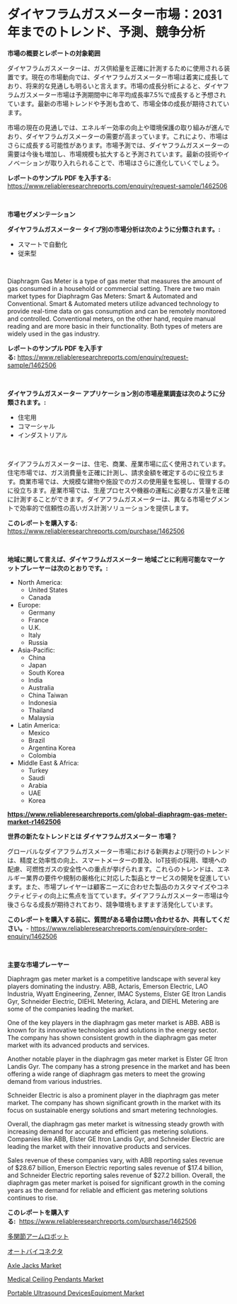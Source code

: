 <p><h1>ダイヤフラムガスメーター市場：2031年までのトレンド、予測、競争分析</h1></p><p><strong>市場の概要とレポートの対象範囲</strong></p>
<p><p>ダイヤフラムガスメーターは、ガス供給量を正確に計測するために使用される装置です。現在の市場動向では、ダイヤフラムガスメーター市場は着実に成長しており、将来的な見通しも明るいと言えます。市場の成長分析によると、ダイヤフラムガスメーター市場は予測期間中に年平均成長率7.5%で成長すると予想されています。最新の市場トレンドや予測も含めて、市場全体の成長が期待されています。</p><p>市場の現在の見通しでは、エネルギー効率の向上や環境保護の取り組みが進んでおり、ダイヤフラムガスメーターの需要が高まっています。これにより、市場はさらに成長する可能性があります。市場予測では、ダイヤフラムガスメーターの需要は今後も増加し、市場規模も拡大すると予測されています。最新の技術やイノベーションが取り入れられることで、市場はさらに進化していくでしょう。</p></p>
<p><strong>レポートのサンプル PDF を入手する:</strong> <a href="https://www.reliableresearchreports.com/enquiry/request-sample/1462506">https://www.reliableresearchreports.com/enquiry/request-sample/1462506</a></p>
<p>&nbsp;</p>
<p><strong>市場セグメンテーション</strong></p>
<p><strong>ダイヤフラムガスメーター タイプ別の市場分析は次のように分類されます。:</strong></p>
<p><ul><li>スマートで自動化</li><li>従来型</li></ul></p>
<p>&nbsp;</p>
<p><p>Diaphragm Gas Meter is a type of gas meter that measures the amount of gas consumed in a household or commercial setting. There are two main market types for Diaphragm Gas Meters: Smart & Automated and Conventional. Smart & Automated meters utilize advanced technology to provide real-time data on gas consumption and can be remotely monitored and controlled. Conventional meters, on the other hand, require manual reading and are more basic in their functionality. Both types of meters are widely used in the gas industry.</p></p>
<p><strong>レポートのサンプル PDF を入手する:</strong>&nbsp;<a href="https://www.reliableresearchreports.com/enquiry/request-sample/1462506">https://www.reliableresearchreports.com/enquiry/request-sample/1462506</a></p>
<p>&nbsp;</p>
<p><strong> ダイヤフラムガスメーター アプリケーション別の市場産業調査は次のように分類されます。:</strong></p>
<p><ul><li>住宅用</li><li>コマーシャル</li><li>インダストリアル</li></ul></p>
<p>&nbsp;</p>
<p><p>ダイアフラムガスメーターは、住宅、商業、産業市場に広く使用されています。住宅市場では、ガス消費量を正確に計測し、請求金額を確定するのに役立ちます。商業市場では、大規模な建物や施設でのガスの使用量を監視し、管理するのに役立ちます。産業市場では、生産プロセスや機器の運転に必要なガス量を正確に計測することができます。ダイアフラムガスメーターは、異なる市場セグメントで効率的で信頼性の高いガス計測ソリューションを提供します。</p></p>
<p><strong>このレポートを購入する:</strong>&nbsp; <a href="https://www.reliableresearchreports.com/purchase/1462506">https://www.reliableresearchreports.com/purchase/1462506</a></p>
<p>&nbsp;</p>
<p><strong>地域に関して言えば、ダイヤフラムガスメーター 地域ごとに利用可能なマーケットプレーヤーは次のとおりです。:</strong></p>
<p><ul>
    <li>
        North America:
        <ul>
            <li>United States</li>
            <li>Canada</li>
        </ul>
    </li>
    <li>
        Europe:
        <ul>
            <li>Germany</li>
            <li>France</li>
            <li>U.K.</li>
            <li>Italy</li>
            <li>Russia</li>
        </ul>
    </li>
    <li>
        Asia-Pacific:
        <ul>
            <li>China</li>
            <li>Japan</li>
            <li>South Korea</li>
            <li>India</li>
            <li>Australia</li>
            <li>China Taiwan</li>
            <li>Indonesia</li>
            <li>Thailand</li>
            <li>Malaysia</li>
        </ul>
    </li>
    <li>
        Latin America:
        <ul>
            <li>Mexico</li>
            <li>Brazil</li>
            <li>Argentina Korea</li>
            <li>Colombia</li>
        </ul>
    </li>
    <li>
        Middle East & Africa:
        <ul>
            <li>Turkey</li>
            <li>Saudi</li>
            <li>Arabia</li>
            <li>UAE</li>
            <li>Korea</li>
        </ul>
    </li>
    </ul></p>
<p><strong><a href="https://www.reliableresearchreports.com/global-diaphragm-gas-meter-market-r1462506">https://www.reliableresearchreports.com/global-diaphragm-gas-meter-market-r1462506</a></strong>&nbsp;</p>
<p><strong>世界の新たなトレンドとは ダイヤフラムガスメーター 市場？</strong></p>
<p><p>グローバルなダイアフラムガスメーター市場における新興および現行のトレンドは、精度と効率性の向上、スマートメーターの普及、IoT技術の採用、環境への配慮、可燃性ガスの安全性への重点が挙げられます。これらのトレンドは、エネルギー業界の要件や規制の厳格化に対応した製品とサービスの開発を促進しています。また、市場プレイヤーは顧客ニーズに合わせた製品のカスタマイズやコネクティビティの向上に焦点を当てています。ダイアフラムガスメーター市場は今後さらなる成長が期待されており、競争環境もますます活発化しています。</p></p>
<p><strong>このレポートを購入する前に、質問がある場合は問い合わせるか、共有してください。</strong>- <a href="https://www.reliableresearchreports.com/enquiry/pre-order-enquiry/1462506">https://www.reliableresearchreports.com/enquiry/pre-order-enquiry/1462506</a></p>
<p>&nbsp;</p>
<p><strong>主要な市場プレーヤー</strong></p>
<p><p>Diaphragm gas meter market is a competitive landscape with several key players dominating the industry. ABB, Actaris, Emerson Electric, LAO Industria, Wyatt Engineering, Zenner, IMAC Systems, Elster GE Itron Landis Gyr, Schneider Electric, DIEHL Metering, Aclara, and DIEHL Metering are some of the companies leading the market.</p><p>One of the key players in the diaphragm gas meter market is ABB. ABB is known for its innovative technologies and solutions in the energy sector. The company has shown consistent growth in the diaphragm gas meter market with its advanced products and services.</p><p>Another notable player in the diaphragm gas meter market is Elster GE Itron Landis Gyr. The company has a strong presence in the market and has been offering a wide range of diaphragm gas meters to meet the growing demand from various industries.</p><p>Schneider Electric is also a prominent player in the diaphragm gas meter market. The company has shown significant growth in the market with its focus on sustainable energy solutions and smart metering technologies.</p><p>Overall, the diaphragm gas meter market is witnessing steady growth with increasing demand for accurate and efficient gas metering solutions. Companies like ABB, Elster GE Itron Landis Gyr, and Schneider Electric are leading the market with their innovative products and services.</p><p>Sales revenue of these companies vary, with ABB reporting sales revenue of $28.67 billion, Emerson Electric reporting sales revenue of $17.4 billion, and Schneider Electric reporting sales revenue of $27.2 billion. Overall, the diaphragm gas meter market is poised for significant growth in the coming years as the demand for reliable and efficient gas metering solutions continues to rise.</p></p>
<p><strong>このレポートを購入する:</strong>&nbsp;&nbsp;<a href="https://www.reliableresearchreports.com/purchase/1462506">https://www.reliableresearchreports.com/purchase/1462506</a></p>
<p><p><a href="https://github.com/zoetazuur/Market-Research-Report-List-1/blob/main/542293230039.md">多関節アームロボット</a></p><p><a href="https://github.com/ihabdkwlxs948/Market-Research-Report-List-1/blob/main/166225430041.md">オートバイコネクタ</a></p><p><a href="https://github.com/singletonthaxterkelliehr2df/Market-Research-Report-List-2/blob/main/axle-jacks-market.md">Axle Jacks Market</a></p><p><a href="https://www.linkedin.com/pulse/medical-ceiling-pendants-market-size-outlook-forecast-mloxe?trackingId=nyy6Lt45diTKp2QdZB2woA%3D%3D">Medical Ceiling Pendants Market</a></p><p><a href="https://www.linkedin.com/pulse/portable-ultrasound-devicesequipment-market-insight-spvne?trackingId=S%2BT0BMYutepEdYJxhUtjFA%3D%3D">Portable Ultrasound DevicesEquipment Market</a></p></p>